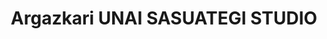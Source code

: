 ---
title: "Argazkari UNAI SASUATEGI STUDIO"
url: /amorebieta-etxano/argazkari-unai-sasuategi-studio/
shop: Foto
---